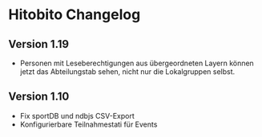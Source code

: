 # Hitobito Changelog

## Version 1.19

* Personen mit Leseberechtigungen aus übergeordneten Layern können jetzt das Abteilungstab sehen, nicht nur die Lokalgruppen selbst.

## Version 1.10

*   Fix sportDB und ndbjs CSV-Export
*   Konfigurierbare Teilnahmestati für Events
